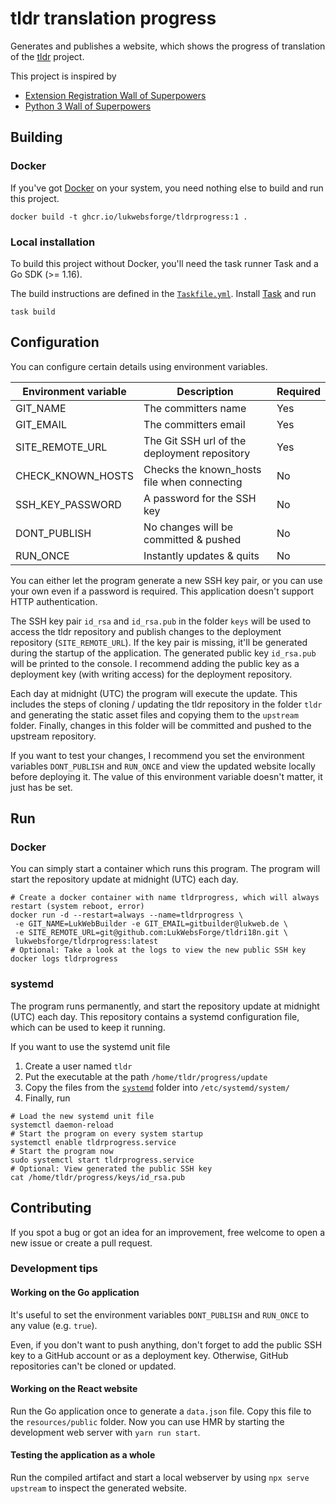 # tldr translation progress

Generates and publishes a website, which shows the progress of translation of the 
[tldr](https://github.com/tldr-pages/tldr/) project.

This project is inspired by
* [Extension Registration Wall of Superpowers](https://extreg-wos.toolforge.org/)
* [Python 3 Wall of Superpowers](http://python3wos.appspot.com/)

## Building

### Docker

If you've got [Docker](https://www.docker.com/) on your system, you need nothing else to build and run this project.

```shell script
docker build -t ghcr.io/lukwebsforge/tldrprogress:1 .
```

### Local installation

To build this project without Docker, you'll need the task runner Task and a Go SDK (>= 1.16).

The build instructions are defined in the [`Taskfile.yml`](Taskfile.yml). 
Install [Task](https://taskfile.dev/#/installation) and run
```shell script
task build
```

## Configuration

You can configure certain details using environment variables.

| Environment variable | Description                                  | Required |
| ---                  | ---                                          | ---      |
| GIT_NAME             | The committers name                          | Yes      |
| GIT_EMAIL            | The committers email                         | Yes      |
| SITE_REMOTE_URL      | The Git SSH url of the deployment repository | Yes      |
| CHECK_KNOWN_HOSTS    | Checks the known_hosts file when connecting  | No       |
| SSH_KEY_PASSWORD     | A password for the SSH key                   | No       |
| DONT_PUBLISH         | No changes will be committed & pushed        | No       |
| RUN_ONCE             | Instantly updates & quits                    | No       |

You can either let the program generate a new SSH key pair, or you can use your own even if a password is required.
This application doesn't support HTTP authentication.

The SSH key pair `id_rsa` and `id_rsa.pub` in the folder `keys` will be used to access the tldr repository and 
publish changes to the deployment repository (`SITE_REMOTE_URL`). 
If the key pair is missing, it'll be generated during the startup of the application.
The generated public key `id_rsa.pub` will be printed to the console.
I recommend adding the public key as a deployment key (with writing access) for the deployment repository.

Each day at midnight (UTC) the program will execute the update.
This includes the steps of cloning / updating the tldr repository in the folder `tldr` and 
generating the static asset files and copying them to the `upstream` folder.
Finally, changes in this folder will be committed and pushed to the upstream repository.

If you want to test your changes, I recommend you set the environment variables `DONT_PUBLISH` and `RUN_ONCE` 
and view the updated website locally before deploying it.
The value of this environment variable doesn't matter, it just has be set.

## Run

### Docker

You can simply start a container which runs this program.
The program will start the repository update at midnight (UTC) each day.

```shell script
# Create a docker container with name tldrprogress, which will always restart (system reboot, error)
docker run -d --restart=always --name=tldrprogress \
 -e GIT_NAME=LukWebBuilder -e GIT_EMAIL=gitbuilder@lukweb.de \
 -e SITE_REMOTE_URL=git@github.com:LukWebsForge/tldri18n.git \
 lukwebsforge/tldrprogress:latest
# Optional: Take a look at the logs to view the new public SSH key
docker logs tldrprogress
```

### systemd

The program runs permanently, and start the repository update at midnight (UTC) each day.
This repository contains a systemd configuration file, which can be used to keep it running.

If you want to use the systemd unit file
1. Create a user named `tldr`
2. Put the executable at the path `/home/tldr/progress/update`
3. Copy the files from the [`systemd`](systemd) folder into `/etc/systemd/system/`
4. Finally, run
```shell script
# Load the new systemd unit file
systemctl daemon-reload
# Start the program on every system startup
systemctl enable tldrprogress.service
# Start the program now
sudo systemctl start tldrprogress.service
# Optional: View generated the public SSH key
cat /home/tldr/progress/keys/id_rsa.pub
```

## Contributing

If you spot a bug or got an idea for an improvement, free welcome to open a new issue or create a pull request.

### Development tips

#### Working on the Go application

It's useful to set the environment variables `DONT_PUBLISH` and `RUN_ONCE` to any value (e.g. `true`).

Even, if you don't want to push anything, don't forget to add the public SSH key to a GitHub account or as a deployment key.
Otherwise, GitHub repositories can't be cloned or updated.

#### Working on the React website

Run the Go application once to generate a `data.json` file.
Copy this file to the `resources/public` folder.
Now you can use HMR by starting the development web server with `yarn run start`.

#### Testing the application as a whole

Run the compiled artifact and start a local webserver by using `npx serve upstream` to inspect the generated website.
